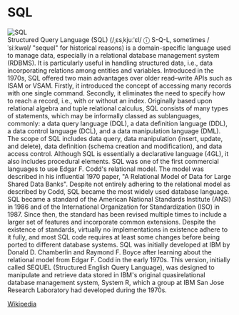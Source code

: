 
SQL
===
  
![SQL](https://www.tiobe.com/wp-content/themes/tiobe/tiobe-index/images/SQL.png)  
Structured Query Language (SQL) (/ˌɛsˌkjuːˈɛl/ ⓘ S-Q-L, sometimes /ˈsiːkwəl/ "sequel" for historical reasons) is a domain-specific language used to manage data, especially in a relational database management system (RDBMS). It is particularly useful in handling structured data, i.e., data incorporating relations among entities and variables.
 Introduced in the 1970s, SQL offered two main advantages over older read–write APIs such as ISAM or VSAM. Firstly, it introduced the concept of accessing many records with one single command. Secondly, it eliminates the need to specify how to reach a record, i.e., with or without an index.
 Originally based upon relational algebra and tuple relational calculus, SQL consists of many types of statements, which may be informally classed as sublanguages, commonly: a data query language (DQL), a data definition language (DDL), a data control language (DCL), and a data manipulation language (DML). The scope of SQL includes data query, data manipulation (insert, update, and delete), data definition (schema creation and modification), and data access control. Although SQL is essentially a declarative language (4GL), it also includes procedural elements.
 SQL was one of the first commercial languages to use Edgar F. Codd's relational model. The model was described in his influential 1970 paper, "A Relational Model of Data for Large Shared Data Banks".  Despite not entirely adhering to the relational model as described by Codd, SQL became the most widely used database language.
 SQL became a standard of the American National Standards Institute (ANSI) in 1986 and of the International Organization for Standardization (ISO) in 1987. Since then, the standard has been revised multiple times to include a larger set of features and incorporate common extensions. Despite the existence of standards, virtually no implementations in existence adhere to it fully, and most SQL code requires at least some changes before being ported to different database systems.
 SQL was initially developed at IBM by Donald D. Chamberlin and Raymond F. Boyce after learning about the relational model from Edgar F. Codd in the early 1970s. This version, initially called SEQUEL (Structured English Query Language), was designed to manipulate and retrieve data stored in IBM's original quasirelational database management system, System R, which a group at IBM San Jose Research Laboratory had developed during the 1970s.
  
[Wikipedia](https://en.wikipedia.org/wiki/SQL)